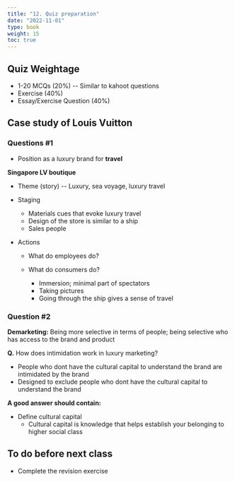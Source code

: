 ```yaml
---
title: "12. Quiz preparation"
date: "2022-11-01"
type: book
weight: 15
toc: true
---
```


## Quiz Weightage

- 1-20 MCQs (20%) -- Similar to kahoot questions
- Exercise (40%)
- Essay/Exercise Question (40%)

## Case study of Louis Vuitton

### Questions #1

- Position as a luxury brand for **travel**

**Singapore LV boutique**

- Theme (story) -- Luxury, sea voyage, luxury travel
- Staging

  - Materials cues that evoke luxury travel
  - Design of the store is similar to a ship
  - Sales people

- Actions

  - What do employees do?

  - What do consumers do?
    - Immersion; minimal part of spectators
    - Taking pictures
    - Going through the ship gives a sense of travel

### Question #2

**Demarketing:** Being more selective in terms of people; being selective who has access to the brand and product

**Q.** How does intimidation work in luxury marketing?

- People who dont have the cultural capital to understand the brand are intimidated by the brand
- Designed to exclude people who dont have the cultural capital to understand the brand

**A good answer should contain:**

- Define cultural capital
  - Cultural capital is knowledge that helps establish your belonging to higher social class

## To do before next class

- Complete the revision exercise
